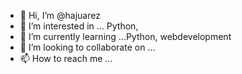 - 👋 Hi, I’m @hajuarez
- 👀 I’m interested in ... Python, 
- 🌱 I’m currently learning ...Python, webdevelopment
- 💞️ I’m looking to collaborate on ...
- 📫 How to reach me ...

<!---
hajuarez/hajuarez is a ✨ special ✨ repository because its `README.md` (this file) appears on your GitHub profile.
You can click the Preview link to take a look at your changes.
--->
